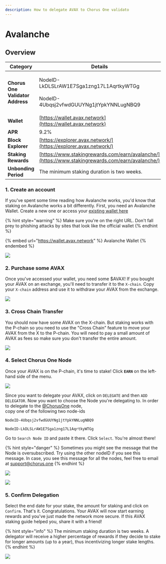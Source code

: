```yaml
---
description: How to delegate AVAX to Chorus One validato
---
```


# Avalanche

## Overview

| **Category**                     | **Details**                                                                                      |
| -------------------------------- | ------------------------------------------------------------------------------------------------ |
| **Chorus One Validator Address** | <p>NodeID-LkDLSLrAW1E7Sga1zng17L1AqrtkyWTGg<br><br>NodeID-4Ubqsj2vfwdGUUYNg1jtYpkYNNLugNBQ9</p>  |
| **Wallet**                       | [https://wallet.avax.network](https://wallet.avax.network)                                       |
| **APR**                          | 9.2%                                                                                             |
| **Block Explorer**               | [https://explorer.avax.network/](https://explorer.avax.network/)                                 |
| **Staking Rewards**              | [https://www.stakingrewards.com/earn/avalanche/](https://www.stakingrewards.com/earn/avalanche/) |
| **Unbonding Period**             | The minimum staking duration is two weeks.                                                       |

### 1. Create an account

If you've spent some time reading how Avalanche works, you'd know that staking on Avalanche works a bit differently. First, you need an Avalanche Wallet. Create a new one or access your [existing wallet here](https://wallet.avax.network)&#x20;

{% hint style="warning" %}
Make sure you're on the right URL. Don't fall prey to phishing attacks by sites that look like the official wallet
{% endhint %}

{% embed url="https://wallet.avax.network" %}
Avalanche Wallet
{% endembed %}

![](<../.gitbook/assets/image (104).png>)

### 2. Purchase some AVAX

Once you've accessed your wallet, you need some $AVAX! If you bought your AVAX on an exchange, you'll need to transfer it to the `X-chain`. Copy your `X-chain` address and use it to withdraw your AVAX from the exchange.

![](<../.gitbook/assets/image (66).png>)

### 3. Cross Chain Transfer

You should now have some AVAX on the X-chain. But staking works with the P-chain so you need to use the "Cross Chain" feature to move your AVAX from the X to the P-chain. You will need to pay a small amount of AVAX as fees so make sure you don't transfer the entire amount.

![](<../.gitbook/assets/image (103).png>)

### 4. Select Chorus One Node

Once your AVAX is on the P-chain, it's time to stake! Click **`EARN`** on the left-hand side of the menu.

![](<../.gitbook/assets/image (83).png>)

Since you want to delegate your AVAX, click on `DELEGATE` and then `ADD DELEGATOR`. Now you want to choose the Node you're delegating to. In order to delegate to the [@ChorusOne](https://twitter.com/ChorusOne) node, \
copy one of the following two node-ids&#x20;

```
NodeID-4Ubqsj2vfwdGUUYNg1jtYpkYNNLugNBQ9
```

```
NodeID-LkDLSLrAW1E7Sga1zng17L1AqrtkyWTGg
```

&#x20;Go to `Search Node ID` and paste it there. Click `Select`. You're almost there!

{% hint style="danger" %}
Sometimes you might see the message that the Node is oversubscribed. Try using the other nodeID if you see this message. In case, you see this message for all the nodes, feel free to email at support@chorus.one
{% endhint %}

&#x20;

![](<../.gitbook/assets/image (57).png>)

![](<../.gitbook/assets/image (76).png>)

### 5. Confirm Delegation

Select the end date for your stake, the amount for staking and click on `Confirm`. That's it. Congratulations. Your AVAX will now start earning rewards and you've just made the network more secure. If this AVAX staking guide helped you, share it with a friend!

{% hint style="info" %}
The minimum staking duration is two weeks. A delegator will receive a higher percentage of rewards if they decide to stake for longer amounts (up to a year), thus incentivizing longer stake lengths.
{% endhint %}

![](<../.gitbook/assets/image (53).png>)
